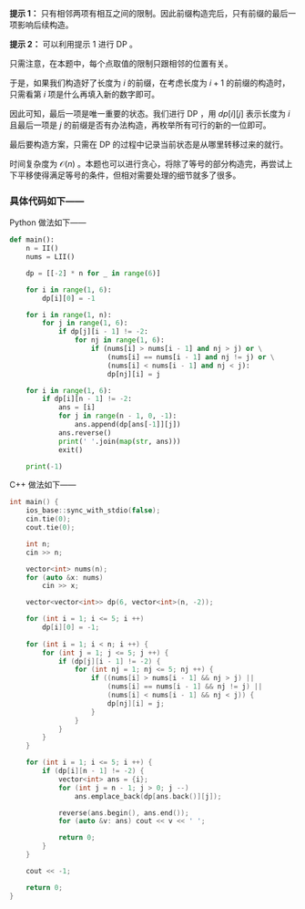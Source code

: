 **提示 1：** 只有相邻两项有相互之间的限制。因此前缀构造完后，只有前缀的最后一项影响后续构造。

**提示 2：** 可以利用提示 1 进行 DP 。

只需注意，在本题中，每个点取值的限制只跟相邻的位置有关。

于是，如果我们构造好了长度为 $i$ 的前缀，在考虑长度为 $i+1$ 的前缀的构造时，只需看第 $i$ 项是什么再填入新的数字即可。

因此可知，最后一项是唯一重要的状态。我们进行 DP ，用 $dp[i][j]$ 表示长度为 $i$ 且最后一项是 $j$ 的前缀是否有办法构造，再枚举所有可行的新的一位即可。

最后要构造方案，只需在 DP 的过程中记录当前状态是从哪里转移过来的就行。

时间复杂度为 $\mathcal{O}(n)$ 。本题也可以进行贪心，将除了等号的部分构造完，再尝试上下平移使得满足等号的条件，但相对需要处理的细节就多了很多。

### 具体代码如下——

Python 做法如下——

```Python []
def main():
    n = II()
    nums = LII()

    dp = [[-2] * n for _ in range(6)]

    for i in range(1, 6):
        dp[i][0] = -1

    for i in range(1, n):
        for j in range(1, 6):
            if dp[j][i - 1] != -2:
                for nj in range(1, 6):
                    if (nums[i] > nums[i - 1] and nj > j) or \
                        (nums[i] == nums[i - 1] and nj != j) or \
                        (nums[i] < nums[i - 1] and nj < j):
                        dp[nj][i] = j

    for i in range(1, 6):
        if dp[i][n - 1] != -2:
            ans = [i]
            for j in range(n - 1, 0, -1):
                ans.append(dp[ans[-1]][j])
            ans.reverse()
            print(' '.join(map(str, ans)))
            exit()

    print(-1)
```

C++ 做法如下——

```cpp []
int main() {
    ios_base::sync_with_stdio(false);
    cin.tie(0);
    cout.tie(0);

    int n;
    cin >> n;

    vector<int> nums(n);
    for (auto &x: nums)
        cin >> x;

    vector<vector<int>> dp(6, vector<int>(n, -2));

    for (int i = 1; i <= 5; i ++)
        dp[i][0] = -1;
    
    for (int i = 1; i < n; i ++) {
        for (int j = 1; j <= 5; j ++) {
            if (dp[j][i - 1] != -2) {
                for (int nj = 1; nj <= 5; nj ++) {
                    if ((nums[i] > nums[i - 1] && nj > j) || 
                        (nums[i] == nums[i - 1] && nj != j) ||
                        (nums[i] < nums[i - 1] && nj < j)) {
                        dp[nj][i] = j;
                    }
                }
            }
        }
    }

    for (int i = 1; i <= 5; i ++) {
        if (dp[i][n - 1] != -2) {
            vector<int> ans = {i};
            for (int j = n - 1; j > 0; j --)
                ans.emplace_back(dp[ans.back()][j]);

            reverse(ans.begin(), ans.end());
            for (auto &v: ans) cout << v << ' ';

            return 0;
        }
    }

    cout << -1;

    return 0;
}
```
